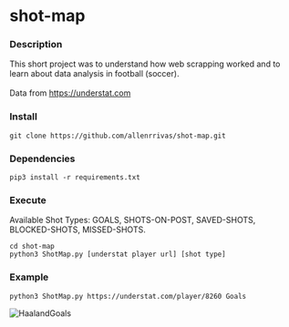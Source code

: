 # shot-map

### Description

This short project was to understand how web scrapping worked and to learn about data analysis in football (soccer). <br><br>
Data from https://understat.com <br>

### Install

    git clone https://github.com/allenrrivas/shot-map.git

### Dependencies

    pip3 install -r requirements.txt

### Execute

Available Shot Types: GOALS, SHOTS-ON-POST, SAVED-SHOTS, BLOCKED-SHOTS, MISSED-SHOTS.

```
cd shot-map
python3 ShotMap.py [understat player url] [shot type]
```

### Example

    python3 ShotMap.py https://understat.com/player/8260 Goals

![HaalandGoals](https://github.com/allenrrivas/shot-map/assets/44716681/e22dfec4-6ccc-4dc7-b866-e85a7752df62)

